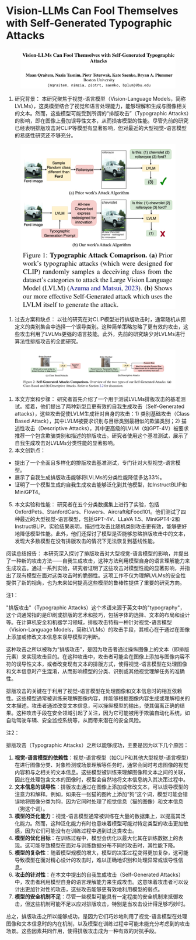 # Vision-LLMs Can Fool Themselves with Self-Generated Typographic  Attacks

<figure><img src="../.gitbook/assets/image (9) (1) (1) (1) (1) (1) (1) (1) (1) (1) (1) (1) (1) (1) (1) (1) (1) (1) (1) (1) (1) (1) (1) (1) (1) (1) (1) (1) (1) (1) (1) (1).png" alt=""><figcaption></figcaption></figure>

1. 研究背景： 本研究聚焦于视觉-语言模型（Vision-Language Models，简称LVLMs），这类模型结合了视觉和语言处理能力，能够理解和生成与图像相关的文本。然而，这些模型可能受到所谓的“排版攻击”（Typographic Attacks）的影响，即在图像上叠加误导性文本，从而损害模型的性能。尽管先前的研究已经表明排版攻击对CLIP等模型有显著影响，但对最近的大型视觉-语言模型的易感性研究还不够充分。

<figure><img src="../.gitbook/assets/image (10) (1) (1) (1) (1) (1) (1) (1) (1) (1) (1) (1) (1) (1) (1) (1) (1) (1) (1) (1) (1) (1) (1) (1) (1) (1) (1) (1).png" alt=""><figcaption></figcaption></figure>

1. 过去方案和缺点： 以往的研究在对CLIP模型进行排版攻击时，通常随机从预定义的类别集合中选择一个误导类别。这种简单策略忽略了更有效的攻击，这些攻击利用了LVLMs更强的语言技能。此外，先前的研究缺少对LVLMs进行算法性排版攻击的全面研究。

<figure><img src="../.gitbook/assets/image (11) (1) (1) (1) (1) (1) (1) (1) (1) (1) (1) (1) (1) (1) (1) (1) (1) (1) (1) (1) (1) (1) (1).png" alt=""><figcaption></figcaption></figure>

1. 本文方案和步骤： 研究者首先介绍了一个用于测试LVLMs排版攻击的基准测试。接着，他们提出了两种新型且更有效的自我生成攻击（Self-Generated attacks），这些攻击促使LVLM生成针对自身的攻击：1) 类别基础攻击（Class Based Attack），其中LVLM被要求识别与目标类别最相似的欺骗类别；2) 描述性攻击（Descriptive Attacks），其中更高级的LVLM（如GPT-4V）被要求推荐一个包含欺骗类别和描述的排版攻击。研究者使用这个基准测试，展示了自我生成攻击对LVLMs分类性能的显著影响。
2. 本文创新点：

* 提出了一个全面且多样化的排版攻击基准测试，专门针对大型视觉-语言模型。
* 展示了自我生成排版攻击能够将LVLMs的分类性能降低多达33%。
* 证明了一个模型生成的自我生成攻击能够泛化到其他模型，如InstructBLIP和MiniGPT4。

5. 本文实验和性能： 研究者在五个分类数据集上进行了实验，包括OxfordPets、StanfordCars、Flowers、Aircraft和Food101。他们测试了四种最近的大型视觉-语言模型，包括GPT-4V、LLaVA 1.5、MiniGPT4-2和InstructBLIP。实验结果表明，描述性攻击比随机类别攻击更有效，能够更好地降低模型性能。此外，他们还探讨了模型是否能够忽略排版攻击中的文本，发现大多数模型在没有排版攻击的情况下无法恢复到基线性能。

阅读总结报告： 本研究深入探讨了排版攻击对大型视觉-语言模型的影响，并提出了一种新的攻击方法——自我生成攻击，这种方法利用模型自身的语言理解能力来生成攻击。通过一系列实验，研究者证明了这些攻击对模型性能的显著影响，并指出了现有模型在面对这类攻击时的脆弱性。这项工作不仅为理解LVLMs的安全性提供了新的视角，也为未来如何提高这些模型的鲁棒性提供了重要的研究方向。



注1：

"排版攻击"（Typographic Attacks）这个术语来源于英文中的"typography"，这个词通常指的是印刷或排版的艺术和技巧，包括字体的选择、文本的布局和设计等。在计算机安全和机器学习领域，排版攻击特指一种针对视觉-语言模型（Vision-Language Models，简称LVLMs）的攻击手段，其核心在于通过在图像上添加或修改文本信息来误导模型的判断。

这种攻击之所以被称为“排版攻击”，是因为攻击者通过操纵图像上的文本（即排版元素）来实现攻击目的。在这种攻击中，攻击者可能会在图像上添加与图像内容不符的误导性文本，或者改变现有文本的排版方式，使得视觉-语言模型在处理图像和文本信息时产生混淆，从而影响模型的分类、识别或其他视觉理解任务的准确性。

排版攻击的关键在于利用了视觉-语言模型在处理图像和文本信息时的相互依赖性。这些模型通常被训练来理解图像内容，并能够根据图像内容生成或理解相关的文本描述。攻击者通过改变文本信息，可以操纵模型的输出，使其偏离正确的结果。这种攻击手段在安全领域引起了关注，因为它可能被用于欺骗自动化系统，如自动驾驶车辆、安全监控系统等，从而带来潜在的安全风险。



注2：

排版攻击（Typographic Attacks）之所以能够成功，主要是因为以下几个原因：

1. **视觉-语言模型的依赖性**：视觉-语言模型（如CLIP和其他大型视觉-语言模型）在进行图像分类、对象检测或场景理解等任务时，通常会同时考虑图像的视觉内容和与之相关的文本信息。这些模型被训练来理解图像和文本之间的关联，因此在处理包含文本的图像时，模型会自然地将文本信息纳入其决策过程中。
2. **文本信息的误导性**：排版攻击通过在图像上添加或修改文本，可以误导模型的注意力和解释。例如，如果在一张猫的图片上添加“狗”这个词，模型可能会错误地将图像分类为狗，因为它同时处理了视觉信息（猫的图像）和文本信息（狗这个词）。
3. **模型的泛化能力**：视觉-语言模型通常被训练在大量的数据集上，以提高其泛化能力。然而，这种泛化能力有时也意味着模型可能对特定类型的攻击更加敏感，因为它们可能没有在训练过程中遇到过这类攻击。
4. **模型的优化目标**：在训练过程中，模型会优化以最大化其在训练数据上的表现。这可能导致模型在面对与训练数据分布不同的攻击时，其性能下降。
5. **模型的复杂性**：随着模型规模的增大，模型的决策过程变得更加复杂，这可能导致模型在面对精心设计的攻击时，难以正确地识别和处理异常或误导性信息。
6. **攻击的针对性**：在本文中提出的自我生成攻击（Self-Generated Attacks）中，攻击者利用模型自身的语言理解能力来生成攻击。这意味着攻击者可以设计出更加针对性的攻击，这些攻击能够更有效地利用模型的弱点。
7. **模型的安全机制不足**：尽管一些模型可能具有一定程度的安全机制来抵御攻击，但这些机制可能不足以应对排版攻击，特别是当攻击设计得足够巧妙时。

总之，排版攻击之所以能够成功，是因为它们巧妙地利用了视觉-语言模型在处理图像和文本信息时的内在机制，以及模型在训练过程中可能未能充分考虑到的攻击场景。这些因素共同作用，使得排版攻击成为一种有效的对抗手段。
